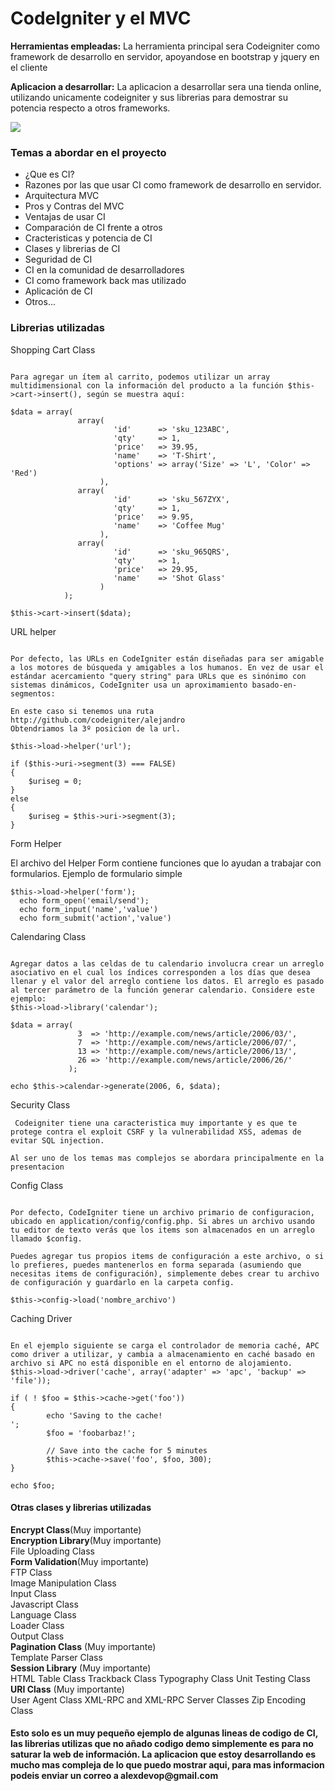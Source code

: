 <h1>CodeIgniter y el MVC</h1>


<p><b>Herramientas empleadas:</b> La herramienta principal sera Codeigniter como framework de desarrollo en servidor, apoyandose en bootstrap y jquery en el cliente</p>


<p><b>Aplicacion a desarrollar:</b> La aplicacion a desarrollar sera una tienda online, utilizando unicamente codeigniter y sus librerias para demostrar su potencia respecto a otros frameworks.</p>

<img src="http://blog.collectivecloudperu.com/wp-content/uploads/2015/04/111.png">

<h3>Temas a abordar en el proyecto</h1>

<ul>
  <li>¿Que es CI?</li>
  <li>Razones por las que usar CI como framework de desarrollo en servidor.</li>
  <li>Arquitectura MVC</li>
  <li>Pros y Contras del MVC</li>
  <li>Ventajas de usar CI</li>
  <li>Comparación de CI frente a otros</li>
  <li>Cracteristicas y potencia de CI</li>
  <li>Clases y librerias de CI</li>
  <li>Seguridad de CI</li>
  <li>CI en la comunidad de desarrolladores</li>
  <li>CI como framework back mas utilizado</li>
  <li>Aplicación de CI</li>
  <li>Otros...</li>
</ul>

<h3>Librerias utilizadas</h3>

Shopping Cart Class

<pre><code>
Para agregar un ítem al carrito, podemos utilizar un array multidimensional con la información del producto a la función $this- >cart->insert(), según se muestra aquí:

$data = array(
               array(
                       'id'      => 'sku_123ABC',
                       'qty'     => 1,
                       'price'   => 39.95,
                       'name'    => 'T-Shirt',
                       'options' => array('Size' => 'L', 'Color' => 'Red')
                    ),
               array(
                       'id'      => 'sku_567ZYX',
                       'qty'     => 1,
                       'price'   => 9.95,
                       'name'    => 'Coffee Mug'
                    ),
               array(
                       'id'      => 'sku_965QRS',
                       'qty'     => 1,
                       'price'   => 29.95,
                       'name'    => 'Shot Glass'
                    )
            );

$this->cart->insert($data);
</code></pre>


URL helper
<pre><code>
Por defecto, las URLs en CodeIgniter están diseñadas para ser amigable a los motores de búsqueda y amigables a los humanos. En vez de usar el estándar acercamiento "query string" para URLs que es sinónimo con sistemas dinámicos, CodeIgniter usa un aproximamiento basado-en-segmentos:

En este caso si tenemos una ruta http://github.com/codeigniter/alejandro
Obtendriamos la 3º posicion de la url.

$this->load->helper('url');

if ($this->uri->segment(3) === FALSE)
{
    $uriseg = 0;
}
else
{
    $uriseg = $this->uri->segment(3);
}
</code></pre>

Form Helper

El archivo del Helper Form contiene funciones que lo ayudan a trabajar con formularios. Ejemplo de formulario simple

<pre><code>$this->load->helper('form');
  echo form_open('email/send');
  echo form_input('name','value')
  echo form_submit('action','value')
</pre></code>


Calendaring Class

<pre><code>
Agregar datos a las celdas de tu calendario involucra crear un arreglo asociativo en el cual los índices corresponden a los días que desea llenar y el valor del arreglo contiene los datos. El arreglo es pasado al tercer parámetro de la función generar calendario. Considere este ejemplo:
$this->load->library('calendar');

$data = array(
               3  => 'http://example.com/news/article/2006/03/',
               7  => 'http://example.com/news/article/2006/07/',
               13 => 'http://example.com/news/article/2006/13/',
               26 => 'http://example.com/news/article/2006/26/'
             );

echo $this->calendar->generate(2006, 6, $data);
</code></pre>


Security Class

<pre><code> Codeigniter tiene una caracteristica muy importante y es que te protege contra el exploit CSRF y la vulnerabilidad XSS, ademas de evitar SQL injection.

Al ser uno de los temas mas complejos se abordara principalmente en la presentacion</pre></code>




Config Class


<pre><code>
Por defecto, CodeIgniter tiene un archivo primario de configuracion, ubicado en application/config/config.php. Si abres un archivo usando tu editor de texto verás que los items son almacenados en un arreglo llamado $config.

Puedes agregar tus propios items de configuración a este archivo, o si lo prefieres, puedes mantenerlos en forma separada (asumiendo que necesitas items de configuración), simplemente debes crear tu archivo de configuración y guardarlo en la carpeta config.

$this->config->load('nombre_archivo')</pre></code>

Caching Driver

<pre><code>
En el ejemplo siguiente se carga el controlador de memoria caché, APC como driver a utilizar, y cambia a almacenamiento en caché basado en archivo si APC no está disponible en el entorno de alojamiento.
$this->load->driver('cache', array('adapter' => 'apc', 'backup' => 'file'));

if ( ! $foo = $this->cache->get('foo'))
{
        echo 'Saving to the cache!<br />';
        $foo = 'foobarbaz!';

        // Save into the cache for 5 minutes
        $this->cache->save('foo', $foo, 300);
}

echo $foo;
</code></pre>

<h4>Otras clases y librerias utilizadas</h4>

<b>Encrypt Class</b>(Muy importante)<br>
<b>Encryption Library</b>(Muy importante)<br>
File Uploading Class<br>
<b>Form Validation</b>(Muy importante)<br>
FTP Class<br>
Image Manipulation Class<br>
Input Class<br>
Javascript Class<br>
Language Class<br>
Loader Class<br>
Output Class<br>
<b>Pagination Class</b> (Muy importante)<br>
Template Parser Class<br>
<b>Session Library</b> (Muy importante)<br>
HTML Table Class
Trackback Class
Typography Class
Unit Testing Class
<b>URI Class</b> (Muy importante)<br>
User Agent Class
XML-RPC and XML-RPC Server Classes
Zip Encoding Class

<h4>Esto solo es un muy pequeño ejemplo de algunas lineas de codigo de CI, las librerias utilizas que no añado codigo demo simplemente es para no saturar la web de información. La aplicacion que estoy desarrollando es mucho mas compleja de lo que puedo mostrar aqui, para mas informacion podeis enviar un correo a alexdevop@gmail.com</h4>

